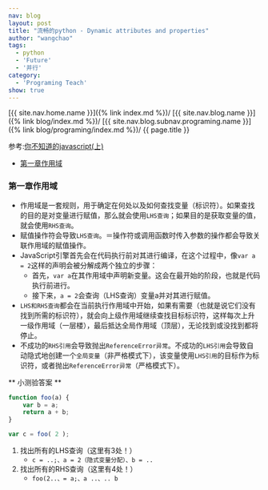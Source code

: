 ```yaml
---
nav: blog
layout: post
title: "流畅的python - Dynamic attributes and properties"
author: "wangchao"
tags:
  - python
  - 'Future'
  - '并行'
category:
  - 'Programing Teach'
show: true
---
```


[{{ site.nav.home.name }}]({% link index.md %})/
[{{ site.nav.blog.name }}]({% link blog/index.md %})/
[{{ site.nav.blog.subnav.programing.name }}]({% link blog/programing/index.md %})/
{{ page.title }}

参考:[你不知道的javascript(上)](http://www.ituring.com.cn/book/1488)


- [第一章作用域](#chcapter01)

<span id="chcapter01"></span>

### 第一章作用域

- 作用域是一套规则，用于确定在何处以及如何查找变量（标识符）。如果查找的目的是对变量进行赋值，那么就会使用`LHS查询`；如果目的是获取变量的值，就会使用`RHS查询`。
- 赋值操作符会导致`LHS查询`。＝操作符或调用函数时传入参数的操作都会导致关联作用域的赋值操作。
- JavaScript引擎首先会在代码执行前对其进行编译，在这个过程中，像`var a = 2`这样的声明会被分解成两个独立的步骤：
   - 首先，`var a`在其作用域中声明新变量。这会在最开始的阶段，也就是代码执行前进行。
   - 接下来，`a = 2`会查询（LHS查询）变量a并对其进行赋值。
- `LHS和RHS查询`都会在当前执行作用域中开始，如果有需要（也就是说它们没有找到所需的标识符），就会向上级作用域继续查找目标标识符，这样每次上升一级作用域（一层楼），最后抵达全局作用域（顶层），无论找到或没找到都将停止。
- 不成功的`RHS引用`会导致抛出`ReferenceError异常`。不成功的`LHS引用`会导致自动隐式地创建一个`全局变量`（非严格模式下），该变量使用`LHS引用`的目标作为标识符，或者抛出`ReferenceError异常`（严格模式下）。     
     
** 小测验答案 **

```javascript
function foo(a) {
    var b = a;
    return a + b;
}

var c = foo( 2 );
```
1. 找出所有的LHS查询（这里有3处！）
   * `c = ..;、a = 2（隐式变量分配）、b = ..`
2. 找出所有的RHS查询（这里有4处！）
   * `foo(2..、= a;、a ..、.. b`

